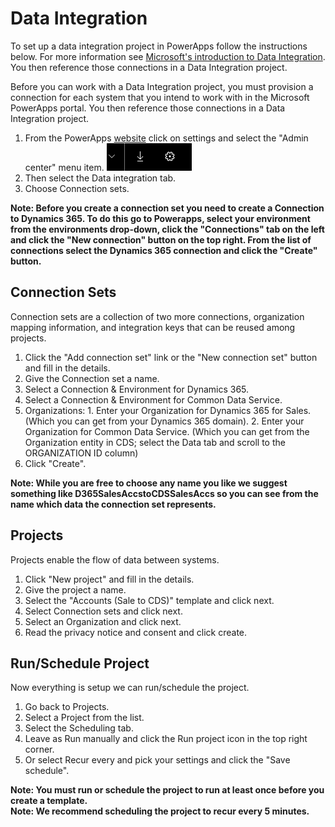 # Data Integration

To set up a data integration project in PowerApps follow the instructions below.
For more information see [Microsoft's introduction to Data Integration](https://docs.microsoft.com/en-us/dynamics365/unified-operations/dev-itpro/data-entities/data-integration-cds). You then reference those connections in a Data Integration project.

Before you can work with a Data Integration project, you must provision a connection for each system that you intend to work with in the Microsoft PowerApps portal. You then reference those connections in a Data Integration project.

1. From the PowerApps [website](https://web.powerapps.com) click on settings and select the "Admin center" menu item. ![logo](assets/settings_cog.png "Settings")
2. Then select the Data integration tab.
3. Choose Connection sets.

**Note: Before you create a connection set you need to create a Connection to Dynamics 365. To do this go to Powerapps, select your environment from the environments drop-down, click the "Connections" tab on the left and click the "New connection" button on the top right. From the list of connections select the Dynamics 365 connection and click the "Create" button.**

## Connection Sets
Connection sets are a collection of two more connections, organization mapping information, and integration keys that can be reused among projects.

1. Click the "Add connection set" link or the "New connection set" button and fill in the details. 
  1. Give the Connection set a name.
  2. Select a Connection & Environment for Dynamics 365.
  3. Select a Connection & Environment for Common Data Service.
  4. Organizations:
    1. Enter your Organization for Dynamics 365 for Sales. (Which you can get from your Dynamics 365 domain).
    2. Enter your Organization for Common Data Service. (Which you can get from the Organization entity in CDS; select the Data tab and scroll to the ORGANIZATION ID column)
2. Click "Create".

**Note: While you are free to choose any name you like we suggest something like D365SalesAccstoCDSSalesAccs so you can see from the name which data the connection set represents.**

## Projects
Projects enable the flow of data between systems.

1. Click "New project" and fill in the details.
2. Give the project a name.
3. Select the "Accounts (Sale to CDS)" template and click next.
4. Select Connection sets and click next.
4. Select an Organization and click next.
5. Read the privacy notice and consent and click create.

## Run/Schedule Project
Now everything is setup we can run/schedule the project.

1. Go back to Projects.
2. Select a Project from the list.
3. Select the Scheduling tab.
  1. Leave as Run manually and click the Run project icon in the top right corner.
  2. Or select Recur every and pick your settings and click the "Save schedule".
  
**Note: You must run or schedule the project to run at least once before you create a template.**  
**Note: We recommend scheduling the project to recur every 5 minutes.**
